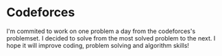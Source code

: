 <h1>Codeforces</h1>
I'm commited to work on one problem a day from the codeforces's problemset.
I decided to solve from the most solved problem to the next.
I hope it will improve coding, problem solving and algorithm skills!
